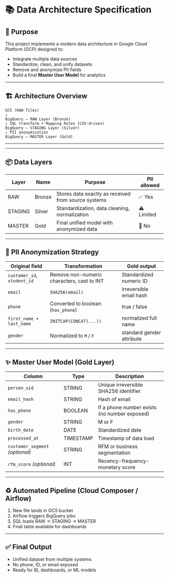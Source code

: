 # 📚 Data Architecture Specification

## 🎯 Purpose

This project implements a modern data architecture in Google Cloud Platform (GCP) designed to:

- Integrate multiple data sources
- Standardize, clean, and unify datasets
- Remove and anonymize PII fields
- Build a final **Master User Model** for analytics

---

## 🏗️ Architecture Overview

```
GCS (RAW files)
↓
BigQuery — RAW Layer (Bronze)
↓ SQL transform + Mapping Rules (CSV-driven)
BigQuery — STAGING Layer (Silver)
↓ PII anonymization
BigQuery — MASTER Layer (Gold)
```

---


---

## 📦 Data Layers

| Layer | Name | Purpose | PII allowed |
|-------|------|----------|-------------|
| RAW   | Bronze | Stores data exactly as received from source systems | ✅ Yes |
| STAGING | Silver | Standardization, data cleaning, normalization | ⚠️ Limited |
| MASTER | Gold | Final unified model with anonymized data | 🚫 No |

---

## 🔐 PII Anonymization Strategy

| Original field | Transformation | Gold output |
|----------------|----------------|-------------|
| `customer_id`, `student_id` | Remove non-numeric characters, cast to INT | Standardized numeric ID |
| `email` | `SHA256(email)` | irreversible email hash |
| `phone` | Converted to boolean (`has_phone`) | true / false |
| `first_name + last_name` | `INITCAP(CONCAT(...))` | normalized full name |
| `gender` | Normalized to `M` / `F` | standard gender attribute |

---

## ✨ Master User Model (Gold Layer)

| Column | Type | Description |
|--------|------|-------------|
| `person_uid` | STRING | Unique irreversible SHA256 identifier |
| `email_hash` | STRING | Hash of email |
| `has_phone` | BOOLEAN | If a phone number exists (no number exposed) |
| `gender` | STRING | M or F |
| `birth_date` | DATE | Standardized date |
| `processed_at` | TIMESTAMP | Timestamp of data load |
| `customer_segment` *(optional)* | STRING | RFM or business segmentation |
| `rfm_score` *(optional)* | INT | Recency-frequency-monetary score |

---

## ♻️ Automated Pipeline (Cloud Composer / Airflow)

1. New file lands in GCS bucket
2. Airflow triggers BigQuery jobs
3. SQL loads RAW → STAGING → MASTER
4. Final table available for dashboards

---

## ✅ Final Output

- Unified dataset from multiple systems
- No phone, ID, or email exposed
- Ready for BI, dashboards, or ML models


